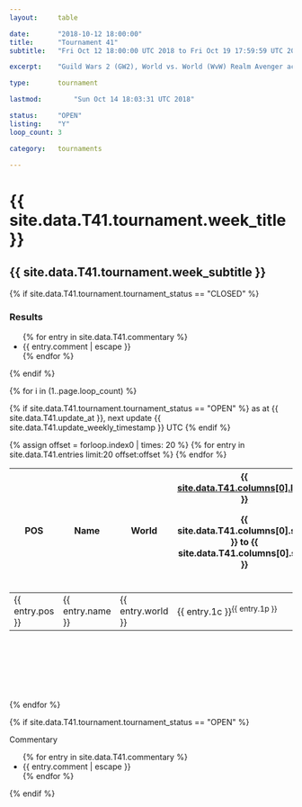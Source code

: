 ```yaml
---
layout:     table

date: 		"2018-10-12 18:00:00"
title: 		"Tournament 41"
subtitle: 	"Fri Oct 12 18:00:00 UTC 2018 to Fri Oct 19 17:59:59 UTC 2018"

excerpt:    "Guild Wars 2 (GW2), World vs. World (WvW) Realm Avenger achivement Tournament. \"Every Kill Counts\""

type:       tournament

lastmod: 		"Sun Oct 14 18:03:31 UTC 2018"

status:     "OPEN"
listing:    "Y"
loop_count: 3

category:   tournaments

---
```

<div class="table_header">
  <h1>{{ site.data.T41.tournament.week_title }}</h1>
  <h2>{{ site.data.T41.tournament.week_subtitle }}</h2>
</div>

{% if site.data.T41.tournament.tournament_status == "CLOSED" %} 
<div class="commentary">
  <h3>Results</h3>
  <ul>
    {% for entry in site.data.T41.commentary %}
    <li class="commentary_list">{{ entry.comment | escape }}</li>
    {% endfor %}
  </ul>
</div>
{% endif %}


{% for i in (1..page.loop_count) %}

{% if site.data.T41.tournament.tournament_status == "OPEN" %} 
<span class="table_nextupdate">as at {{ site.data.T41.update_at }}, next update {{ site.data.T41.update_weekly_timestamp }} UTC</span> 
{% endif %}

<table class="week_table">
  <colgroup>
    <col style="width:18px">
    <col style="width:55px">
    <col style="width:55px">
    <col style="width:14px">
    <col style="width:14px">
    <col style="width:14px">
    <col style="width:14px">
    <col style="width:14px">
    <col style="width:14px">
    <col style="width:14px">
    <col style="width:18px">
  </colgroup>
  <thead>
    <tr>
      <th>POS</th>
      <th class="AlignLeft">Name</th>
      <th class="AlignLeft">World</th>
      <th><div class="label"><a href="{{ site.data.T41.columns[0].url }}">{{ site.data.T41.columns[0].label }}</a><p class="onhover">{{ site.data.T41.columns[0].start }} to {{ site.data.T41.columns[0].stop }}</p></div>​</th>
      <th><div class="label"><a href="{{ site.data.T41.columns[1].url }}">{{ site.data.T41.columns[1].label }}</a><p class="onhover">{{ site.data.T41.columns[1].start }} to {{ site.data.T41.columns[1].stop }}</p></div>​</th>
      <th><div class="label"><a href="{{ site.data.T41.columns[2].url }}">{{ site.data.T41.columns[2].label }}</a><p class="onhover">{{ site.data.T41.columns[2].start }} to {{ site.data.T41.columns[2].stop }}</p></div>​</th>
      <th><div class="label"><a href="{{ site.data.T41.columns[3].url }}">{{ site.data.T41.columns[3].label }}</a><p class="onhover">{{ site.data.T41.columns[3].start }} to {{ site.data.T41.columns[3].stop }}</p></div>​</th>
      <th><div class="label"><a href="{{ site.data.T41.columns[4].url }}">{{ site.data.T41.columns[4].label }}</a><p class="onhover">{{ site.data.T41.columns[4].start }} to {{ site.data.T41.columns[4].stop }}</p></div>​</th>
      <th><div class="label"><a href="{{ site.data.T41.columns[5].url }}">{{ site.data.T41.columns[5].label }}</a><p class="onhover">{{ site.data.T41.columns[5].start }} to {{ site.data.T41.columns[5].stop }}</p></div>​</th>
      <th><div class="label"><a href="{{ site.data.T41.columns[6].url }}">{{ site.data.T41.columns[6].label }}</a><p class="onhover">{{ site.data.T41.columns[6].start }} to {{ site.data.T41.columns[6].stop }}</p></div>​</th>
      <th>Total</th>
    </tr>
  </thead>
  {% assign offset = forloop.index0 | times: 20 %}
  <tbody>
    {% for entry in site.data.T41.entries limit:20 offset:offset %}
      <tr>
        <td class="pl{{ entry.pos }}">{{ entry.pos }}</td>
        <td class="AlignLeft">{{ entry.name }}</td>
        <td class="AlignLeft">{{ entry.world }}</td>
        <td class="pl{{ entry.1p }}">{{ entry.1c }}<sup>{{ entry.1p }}</sup></td>
        <td class="pl{{ entry.2p }}">{{ entry.2c }}<sup>{{ entry.2p }}</sup></td>
        <td class="pl{{ entry.3p }}">{{ entry.3c }}<sup>{{ entry.3p }}</sup></td>
        <td class="pl{{ entry.4p }}">{{ entry.4c }}<sup>{{ entry.4p }}</sup></td>
        <td class="pl{{ entry.5p }}">{{ entry.5c }}<sup>{{ entry.5p }}</sup></td>
        <td class="pl{{ entry.6p }}">{{ entry.6c }}<sup>{{ entry.6p }}</sup></td>
        <td class="pl{{ entry.7p }}">{{ entry.7c }}<sup>{{ entry.7p }}</sup></td>
        <td>{{ entry.total }}</td>
      </tr>
    {% endfor %}  
  </tbody>
</table>
<div class="leaderboard">
  <script async src="//pagead2.googlesyndication.com/pagead/js/adsbygoogle.js"></script>
  <!-- 728x90 -->
  <ins class="adsbygoogle"
       style="display:inline-block;width:728px;height:90px"
       data-ad-client="ca-pub-3274917281288240"
       data-ad-slot="3870538733"></ins>
  <script>
  (adsbygoogle = window.adsbygoogle || []).push({});
  </script>  
</div>
<br />
{% endfor %}

{% if site.data.T41.tournament.tournament_status == "OPEN" %} 
<div class="commentary">
  <span class="commentary_title">Commentary</span>
  <ul>
    {% for entry in site.data.T41.commentary %}
    <li class="commentary_list">{{ entry.comment | escape }}</li>
    {% endfor %}
  </ul>
</div>
{% endif %}




